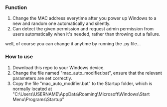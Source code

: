 ### Function

1. Change the MAC address everytime after you power up Windows to a new and random one automatically and silently. 
2. Can detect the given permission and request admin permission from users automatically when it's needed, rather than throwing out a failure.

well, of course you can change it anytime by running the .py file...

### How to use

1. Download this repo to your Windows device.
2. Change the file named "mac_auto_modifier.bat", ensure that the relevant parameters are set correctly.
3. Copy the file "mac_auto_modifier.bat" to the Startup folder, which is normally located at "C:\Users\USERNAME\AppData\Roaming\Microsoft\Windows\Start Menu\Programs\Startup"